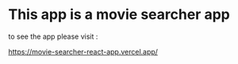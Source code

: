 # This app is a movie searcher app
to see the app please visit : 

https://movie-searcher-react-app.vercel.app/


